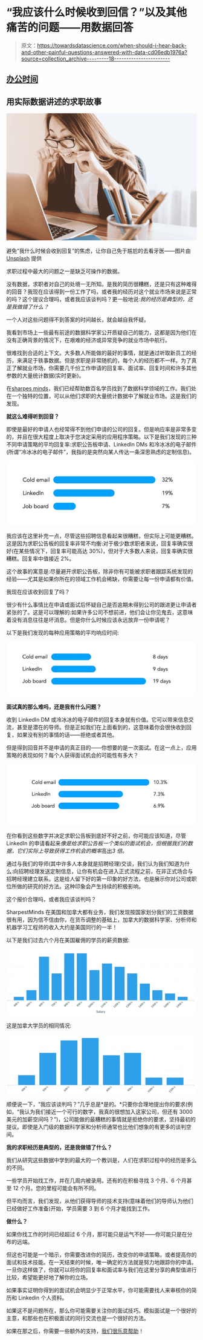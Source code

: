 # “我应该什么时候收到回信？”以及其他痛苦的问题——用数据回答

> 原文：<https://towardsdatascience.com/when-should-i-hear-back-and-other-painful-questions-answered-with-data-cd06edb1976a?source=collection_archive---------18----------------------->

## [办公时间](https://towardsdatascience.com/tagged/office-hours)

## 用实际数据讲述的求职故事

![](img/441fbf9e4110a98cef927b0b7b92c1c3.png)

避免“我什么时候会收到回复”的焦虑，让你自己免于尴尬的去看牙医——图片由 [Unsplash](https://unsplash.com/photos/-2vD8lIhdnw) 提供

求职过程中最大的问题之一是缺乏可操作的数据。

没有数据，求职者对自己的处境一无所知。是我的简历很糟糕，还是只有这种难得的回音？我现在应该得到一份工作了吗，或者我的经历对这个就业市场来说是正常的吗？这个提议合理吗，或者我应该谈判吗？更一般地说:*我的经历是典型的，还是我做错了什么？*

一个人对这些问题得不到答案的时间越长，就会越自我怀疑。

我看到市场上一些最有前途的数据科学家公开质疑自己的能力，这都是因为他们在没有正确背景的情况下，在艰难的经济或异常竞争的就业市场中航行。

很难找到合适的上下文。大多数人所能做的最好的事情，就是通过听取新员工的经历，来满足于轶事数据。但是求职是非常随机的，每个人的经历都不一样。为了真正了解就业市场，你需要几千份工作申请的回复率、面试率、回复时间和许多其他参数的大量统计数据(实时更新)。

在[sharpes minds](http://sharpestminds.com)，我们已经帮助数百名学员找到了数据科学领域的工作。我们处在一个独特的位置，可以从他们求职的大量统计数据中了解就业市场。这是我们的发现。

**就这么难得听到回音？**

即使是最好的申请人也经常得不到他们申请的公司的回复。但是响应率是非常多变的，并且在很大程度上取决于您决定采用的应用程序策略。以下是我们发现的三种不同申请策略的平均回复率:求职公告板申请、LinkedIn DMs 和冷冰冰的电子邮件(所谓“冷冰冰的电子邮件”，我指的是突然向某人传达一条深思熟虑的定制信息)。

![](img/e0617fbae9068c6ee21b256c707ac60b.png)

我应该在这里补充一点，尽管这些招聘信息看起来很糟糕，但实际上可能更糟糕。这是因为求职公告板的回复率非常不均衡:对于极少数求职者来说，回复率确实很好(在某些情况下，回复率可能高达 30%)，但对于大多数人来说，回复率确实很糟糕。回复率中值接近 2%。

这个故事的寓意是:尽量避开求职公告板，除非你有可能被求职者跟踪系统发现的经验——尤其是如果你所在的领域工作机会稀缺，你需要让每一份申请都有价值。

我现在应该收到回复了吗？

很少有什么事情比在申请或面试后怀疑自己是否逾期未得到公司的跟进更让申请者紧张的了。这是可以理解的:如果许多公司不想前进，他们会让你见鬼去，这意味着没有消息往往是坏消息。但是你什么时候应该永远放弃一份申请呢？

以下是我们发现的每种应用策略的平均响应时间:

![](img/c387480abe83a06b50c91714d99c7632.png)

**面试真的那么难吗，还是我有什么问题？**

收到 LinkedIn DM 或冷冰冰的电子邮件的回复本身就有价值。它可以带来信息交流，甚至是潜在的导师。但是正如我们在上面看到的，这意味着你会很快收到回复，如果没有别的事情的话——拒绝或者其他。

但是得到回音并不是申请的真正目的——你想要的是一次面试。在这一点上，应用策略的表现如何？每个人获得面试机会的可能性有多大？

![](img/5b805838ce4062d16778225007b96057.png)

在你看到这些数字并决定求职公告板到底好不好之前，你可能应该知道，尽管 LinkedIn 的申请看起来*像是给求职公告板一个类似的面试机会，但根据我们的数据，它们实际上导致获得工作机会的概率*高出*3 倍。*

通过与我们的导师(其中许多人本身就是招聘经理)交谈，我们认为我们知道为什么:向招聘经理发送定制信息，让你有机会在进入正式流程之前，在非正式场合与招聘经理建立联系。这是给人留下好的第一印象的好方法，也是展示你对公司或职位所做的研究的好方法。这种印象会产生持续的积极影响。

这个报价合理吗，或者我应该谈判吗？

SharpestMinds 在美国和加拿大都有业务，我们发现按国家划分我们的工资数据很有用，因为信不信由你，在货币调整的基础上，加拿大的数据科学家、分析师和机器学习工程师的收入大约是美国同行的一半！

以下是我们过去六个月在美国雇佣的学员的薪资数据:

![](img/c13d5469ec0cd3af6d1a6ac7ee5e9b9e.png)

这是加拿大学员的相同情况:

![](img/862f747511261433053112672ba2b2ff.png)

顺便说一下，“我应该谈判吗？”几乎总是*是的。*只要你合理地提出你的要求(例如，“我认为我们接近一个可行的数字，我真的很想加入这家公司，但还有 3000 美元的加薪空间吗？”)，公司能做的最糟糕的事情就是拒绝你的要求，坚持最初的提议。即使是入门级的数据科学家和分析师通常也比他们想象的有更多的谈判空间。

**我的求职经历是典型的，还是我做错了什么？**

我们从研究这些数据中学到的最大的一个教训是，人们在求职过程中的经历是多么的不同。

一些学员开始找工作，并在几周内被录用。还有的在积极寻找 3 个月、6 个月甚至 12 个月。您的里程可能会有所不同。

但平均而言，我们发现，从他们获得导师的技术支持(意味着他们的导师认为他们已经做好工作准备)开始，学员需要 3 到 6 个月才能找到工作。

**做什么？**

如果你找工作的时间已经超过 6 个月，那可能只是运气不好——你可能只是在分布的远端。

但这也可能是一个暗示，你需要改进你的简历，改变你的申请策略，或者提高你的面试和技术技能。在一天结束的时候，唯一确定的方法就是努力地跟踪你的申请。一旦你这样做了，你就可以将你的回复率和面试率与我们在这里分享的典型值进行比较，希望能更好地了解你的立场。

如果事实证明你得到的面试机会明显少于正常水平，你可能需要找人来审核你的简历和 Linkedin 个人资料。

如果这不是问题所在，那么你可能需要关注你的面试技巧。模拟面试是一个很好的主意，和那些也在积极面试的同行交流也是一个很好的方法。

如果在那之后，你需要一些额外的支持，[我们很乐意帮助](https://www.sharpestminds.com)！